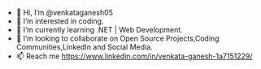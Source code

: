 - 👋 Hi, I’m @venkataganesh05
- 👀 I’m interested in coding.
- 🌱 I’m currently learning .NET | Web Development.
- 💞️ I’m looking to collaborate on Open Source Projects,Coding Communities,LinkedIn and Social Media.
- 📫 Reach me https://www.linkedin.com/in/venkata-ganesh-1a7151229/

<!---
venkataganesh05/venkataganesh05 is a ✨ special ✨ repository because its `README.md` (this file) appears on your GitHub profile.
You can click the Preview link to take a look at your changes.
--->
